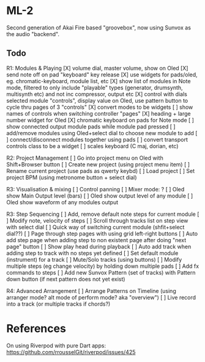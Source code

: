 # ML-2

Second generation of Akai Fire based "groovebox", now using Sunvox as the audio "backend".


## Todo

R1: Modules & Playing
[X] volume dial, master volume, show on Oled
[X] send note off on pad "keyboard" key release
[X] use widgets for pads/oled, eg. chromatic-keyboard, module list, etc
[X] show list of modules in Note mode, filtered to only include "playable" types (generator, drumsynth, multisynth etc) and not inc compressor, output etc
[X] control with dials selected module "controls", display value on Oled, use pattern button to cycle thru pages of 3 "controls"
[X] convert modes to be widgets
[ ] show names of controls when switching controller "pages"
[X] heading + large number widget for Oled
[X] chromatic keyboard on pads for Note mode
[ ] show connected output module pads while module pad pressed
[ ] add/remove modules using Oled+select dial to choose new module to add
[ ] connect/disconnect modules together using pads
[ ] convert transport controls class to be a widget
[ ] scales keyboard (C maj, dorian, etc)

R2: Project Management
[ ] Go into project menu on Oled with Shift+Browser button
[ ] Create new project (using project menu item)
[ ] Rename current project (use pads as qwerty keybd)
[ ] Load project
[ ] Set project BPM (using metronome button + select dial)

R3: Visualisation & mixing
[ ] Control panning
[ ] Mixer mode: ?
[ ] Oled show Main Output level (bars) 
[ ] Oled show output level of any module
[ ] Oled show waveform of any modules output

R3: Step Sequencing
[ ] Add, remove default note steps for current module
[ ] Modify note, velocity of steps
[ ] Scroll through tracks list on step view with select dial
[ ] Quick way of switching current module (shfit+select dial??)
[ ] Page through step pages with using grid left-right buttons
[ ] Auto add step page when adding step to non existent page after doing "next page" button
[ ] Show play head during playback
[ ] Auto add track when adding step to track with no steps yet defined
[ ] Set default module (instrument) for a track
[ ] Mute/Solo tracks (using buttons)
[ ] Modify multiple steps (eg change velocity) by holding down multiple pads
[ ] Add fx commands to steps
[ ] Add new Sunvox Pattern (set of tracks) with Pattern down button (if next pattern does not yet exist)


R4: Advanced Arrangement
[ ] Arrange Patterns on Timeline (using arranger mode? alt mode of perform mode? aka "overview")
[ ] Live record into a track (or multiple tracks if chords?)



# References 

On using Riverpod with pure Dart apps: https://github.com/rrousselGit/riverpod/issues/425
